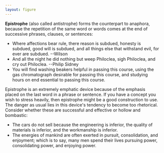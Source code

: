 ```yaml
---
layout: figure
---
```


**Epistrophe** (also called antistrophe) forms the counterpart to anaphora, because the repetition of the same word or words comes at the end of successive phrases, clauses, or sentences:

 - Where affections bear rule, there reason is subdued, honesty is subdued, good will is subdued, and all things else that withstand evil, for ever are subdued. --Wilson
 - And all the night he did nothing but weep Philoclea, sigh Philoclea, and cry out Philoclea. --Philip Sidney
 - You will find washing beakers helpful in passing this course, using the gas chromatograph desirable for passing this course, and studying hours on end essential to passing this course.

Epistrophe is an extremely emphatic device because of the emphasis placed on the last word in a phrase or sentence. If you have a concept you wish to stress heavily, then epistrophe might be a good construction to use. The danger as usual lies in this device's tendency to become too rhetorical. Consider whether these are successful and effective or hollow and bombastic:

 - The cars do not sell because the engineering is inferior, the quality of materials is inferior, and the workmanship is inferior.
 - The energies of mankind are often exerted in pursuit, consolidation, and enjoyment; which is to say, many men spend their lives pursuing power, consolidating power, and enjoying power.